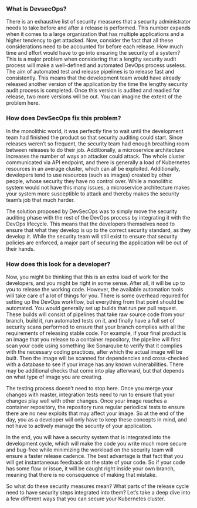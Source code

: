### What is DevsecOps?
There is an exhaustive list of security measures that a security administrator needs to take before and after a release is performed. This number expands when it comes to a large organization that has multiple applications and a higher tendency to get attacked. Now, consider the fact that all these considerations need to be accounted for before each release. How much time and effort would have to go into ensuring the security of a system? This is a major problem when considering that a lengthy security audit process will make a well-defined and automated DevOps process useless. The aim of automated test and release pipelines is to release fast and consistently. This means that the development team would have already released another version of the application by the time the lengthy security audit process is completed. Once this version is audited and readied for release, two more versions will be out. You can imagine the extent of the problem here.

### How does DevSecOps fix this problem?
In the monolithic world, it was perfectly fine to wait until the development team had finished the product so that security auditing could start. Since releases weren’t so frequent, the security team had enough breathing room between releases to do their job. Additionally, a microservice architecture increases the number of ways an attacker could attack. The whole cluster communicated via API endpoint, and there is generally a load of Kubernetes resources in an average cluster, which can all be exploited. Additionally, developers tend to use resources (such as images) created by other people, whose security they have no control over. While a monolithic system would not have this many issues, a microservice architecture makes your system more susceptible to attack and thereby makes the security team’s job that much harder.

The solution proposed by DevSecOps was to simply move the security auditing phase with the rest of the DevOps process by integrating it with the DevOps lifecycle. This means that the developers themselves need to ensure that what they develop is up to the correct security standard, as they develop it. While the security team will still exist to ensure that security policies are enforced, a major part of securing the application will be out of their hands.

### How does this look for a developer?
Now, you might be thinking that this is an extra load of work for the developers, and you might be right in some sense. After all, it will be up to you to release the working code. However, the available automation tools will take care of a lot of things for you. There is some overhead required for setting up the DevOps workflow, but everything from that point should be automated. You would generally set up builds that run per pull request. These builds will consist of pipelines that take raw source code from your branch, build it, run automated tests on it, and finally have a full set of security scans performed to ensure that your branch complies with all the requirements of releasing stable code. For example, if your final product is an image that you release to a container repository, the pipeline will first scan your code using something like Sonarqube to verify that it complies with the necessary coding practices, after which the actual image will be built. Then the image will be scanned for dependencies and cross-checked with a database to see if your image has any known vulnerabilities. There may be additional checks that come into play afterward, but that depends on what type of image you are creating.

The testing process doesn’t need to stop here. Once you merge your changes with master, integration tests need to run to ensure that your changes play well with other changes. Once your image reaches a container repository, the repository runs regular periodical tests to ensure there are no new exploits that may affect your image. So at the end of the day, you as a developer will only have to keep these concepts in mind, and not have to actively manage the security of your application.

In the end, you will have a security system that is integrated into the development cycle, which will make the code you write much more secure and bug-free while minimizing the workload on the security team will ensure a faster release cadence. The best advantage is that fact that you will get instantaneous feedback on the state of your code. So if your code has some flaw or issue, it will be caught right inside your own branch, meaning that there is no consequence of making that mistake.

So what do these security measures mean? What parts of the release cycle need to have security steps integrated into them? Let’s take a deep dive into a few different ways that you can secure your Kubernetes cluster.